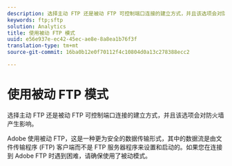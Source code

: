 ```yaml
---
description: 选择主动 FTP 还是被动 FTP 可控制端口连接的建立方式，并且该选项会对防火墙产生影响。
keywords: ftp;sftp
solution: Analytics
title: 使用被动 FTP 模式
uuid: e56e937e-ec42-45ec-ae8e-8a8ea1b76f3f
translation-type: tm+mt
source-git-commit: 16ba0b12e0f70112f4c10804d0a13c278388ecc2

---
```



# 使用被动 FTP 模式

选择主动 FTP 还是被动 FTP 可控制端口连接的建立方式，并且该选项会对防火墙产生影响。

Adobe 使用被动 FTP，这是一种更为安全的数据传输形式，其中的数据流是由文件传输程序 (FTP) 客户端而不是 FTP 服务器程序来设置和启动的。如果您在连接到 Adobe FTP 时遇到困难，请确保使用了被动模式。
